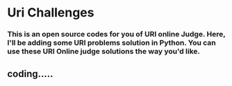 # Uri Challenges

### This is an open source codes for you of URI online Judge. Here, I'll be adding some URI problems solution in Python. You can use these URI Online judge solutions the way you'd like.


## coding.....